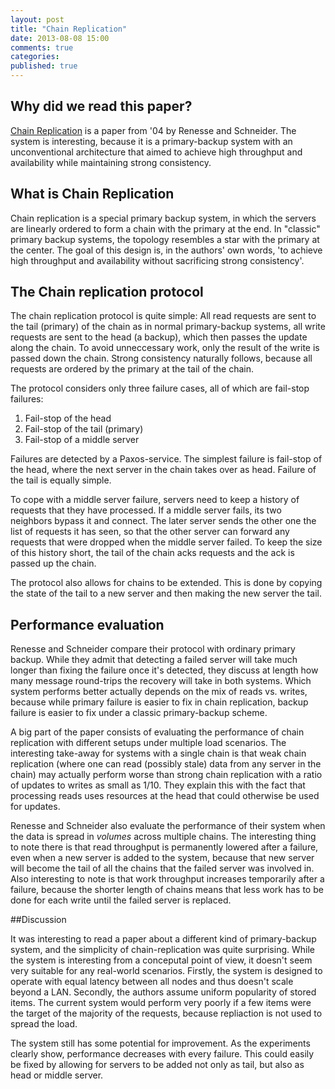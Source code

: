```yaml
---
layout: post
title: "Chain Replication"
date: 2013-08-08 15:00
comments: true
categories:
published: true
---
```


## Why did we read this paper?

[Chain Replication](http://db2.usenix.org/events/osdi04/tech/full_papers/renesse/renesse.pdf) is a paper from '04 by Renesse and Schneider. The system is interesting, because it is a primary-backup system with an unconventional architecture that aimed to achieve high throughput and availability while maintaining strong consistency.

## What is Chain Replication
Chain replication is a special primary backup system, in which the servers are linearly ordered to form a chain with the primary at the end. In "classic" primary backup systems, the topology resembles a star with the primary at the center. 
 The goal of this design is, in the authors' own words, 'to achieve high throughput and availability without sacrificing strong consistency'. 
## The Chain replication protocol
The chain replication protocol is quite simple: All read requests are sent to the tail (primary) of the chain as in normal primary-backup systems, all write requests are sent to the head (a backup), which then passes the update along the chain. To avoid unneccessary work, only the result of the write is passed down the chain. Strong consistency naturally follows, because all requests are ordered by the primary at the tail of the chain.

The protocol considers only three failure cases, all of which are fail-stop failures:

1. Fail-stop of the head
2. Fail-stop of the tail (primary)
3. Fail-stop of a middle server

Failures are detected by a Paxos-service. The simplest failure is fail-stop of the head, where the next server in the chain takes over as head. Failure of the tail is equally simple.

To cope with a middle server failure, servers need to keep a history of requests that they have processed. If a middle server fails, its two neighbors bypass it and connect. The later server sends the other one the list of requests it has seen, so that the other server can forward any requests that were dropped when the middle server failed. To keep the size of this history short, the tail of the chain acks requests and the ack is passed up the chain.

The protocol also allows for chains to be extended. This is done by copying the state of the tail to a new server and then making the new server the tail.

## Performance evaluation

Renesse and Schneider compare their protocol with ordinary primary backup. While they admit that detecting a failed server will take much longer than fixing the failure once it's detected, they discuss at length how many message round-trips the recovery will take in both systems. Which system performs better actually depends on the mix of reads vs. writes, because while primary failure is easier to fix in chain replication, backup failure is easier to fix under a classic primary-backup scheme.

A big part of the paper consists of evaluating the performance of chain replication with different setups under multiple load scenarios. The interesting take-away for systems with a single chain is that weak chain replication (where one can read (possibly stale) data from any server in the chain) may actually perform worse than strong chain replication with a ratio of updates to writes as small as 1/10. They explain this with the fact that processing reads uses resources at the head that could otherwise be used for updates.

Renesse and Schneider also evaluate the performance of their system when the data is spread in *volumes* across multiple chains. The interesting thing to note there is that read throughput is permanently lowered after a failure, even when a new server is added to the system, because that new server will become the tail of all the chains that the failed server was involved in. Also interesting to note is that work throughput increases temporarily after a failure, because the shorter length of chains means that less work has to be done for each write until the failed server is replaced.

##Discussion

It was interesting to read a paper about a different kind of primary-backup system, and the simplicity of chain-replication was quite surprising. While the system is interesting from a conceputal point of view, it doesn't seem very suitable for any real-world scenarios. Firstly, the system is designed to operate with equal latency between all nodes and thus doesn't scale beyond a LAN. Secondly, the authors assume uniform popularity of stored items. The current system would perform very poorly if a few items were the target of the majority of the requests, because repliaction is not used to spread the load.

The system still has some potential for improvement. As the experiments clearly show, performance decreases with every failure. This could easily be fixed by allowing for servers to be added not only as tail, but also as head or middle server.
